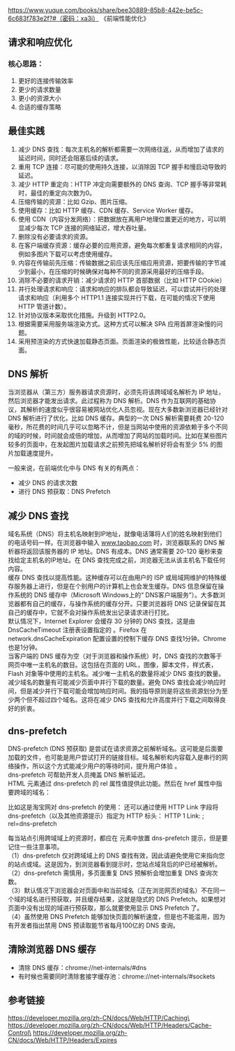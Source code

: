 https://www.yuque.com/books/share/bee30889-85b8-442e-be5c-6c683f783e2f?#（密码：xa3i） 《前端性能优化》

## 请求和响应优化
### 核心思路：

1. 更好的连接传输效率
2. 更少的请求数量
3. 更小的资源大小
4. 合适的缓存策略

## 最佳实践

1. 减少 DNS 查找：每次主机名的解析都需要一次网络往返，从而增加了请求的延迟时间，同时还会阻塞后续的请求。
2. 重用 TCP 连接：尽可能的使用持久连接，以消除因 TCP 握手和慢启动导致的延迟。
3. 减少 HTTP 重定向：HTTP 冲定向需要额外的 DNS 查询、TCP 握手等非常耗时，最佳的重定向次数为0。
4. 压缩传输的资源：比如 Gzip、图片压缩。
5. 使用缓存：比如 HTTP 缓存、CDN 缓存、Service Worker 缓存。
6. 使用 CDN（内容分发网络）：把数据放在离用户地理位置更近的地方，可以明显减少每次 TCP 连接的网络延迟，增大吞吐量。
7. 删除没有必要请求的资源。
8. 在客户端缓存资源：缓存必要的应用资源，避免每次都重复请求相同的内容，例如多图片下载可以考虑使用缓存。
9. 内容在传输前先压缩：传输数据之前应该先压缩应用资源，把要传输的字节减少到最小，在压缩的时候确保对每种不同的资源采用最好的压缩手段。
10. 消除不必要的请求开销：减少请求的 HTTP 首部数据（比如 HTTP COokie）
11. 并行处理请求和响应：请求和响应的排队都会导致延迟，可以尝试并行的处理请求和响应（利用多个 HTTP1.1 连接实现并行下载，在可能的情况下使用 HTTP 管道计数）。
12. 针对协议版本采取优化措施。升级到 HTTP2.0。
13. 根据需要采用服务端渲染方式。这种方式可以解决 SPA 应用首屏渲染慢的问题。
14. 采用预渲染的方式快速加载静态页面。页面渲染的极致性能，比较适合静态页面。

## DNS 解析
当浏览器从（第三方）服务器请求资源时，必须先将该跨域域名解析为 IP 地址，然后浏览器才能发出请求。此过程称为  DNS 解析。DNS 作为互联网的基础协议，其解析的速度似乎很容易被网站优化人员忽视。现在大多数新浏览器已经针对 DNS 解析进行了优化，比如 DNS 缓存。典型的一次 DNS 解析需要耗费 20-120 毫秒，所花费的时间几乎可以忽略不计，但是当网站中使用的资源依赖于多个不同的域的时候，时间就会成倍的增加，从而增加了网站的加载时间。比如在某些图片较多的页面中，在发起图片加载请求之前预先把域名解析好将会有至少 5% 的图片加载速度提升。

一般来说，在前端优化中与 DNS 有关的有两点：
* 减少 DNS 的请求次数
* 进行 DNS 预获取：DNS Prefetch
## 减少 DNS 查找
域名系统（DNS）将主机名映射到IP地址，就像电话簿将人们的姓名映射到他们的电话号码一样。在浏览器中输入 www.taobao.com 时，浏览器联系的 DNS 解析器将返回该服务器的 IP 地址。DNS 有成本。DNS 通常需要 20-120 毫秒来查找给定主机名的IP地址。在 DNS 查找完成之前，浏览器无法从该主机名下载任何内容。\
缓存 DNS 查找以提高性能。这种缓存可以在由用户的 ISP 或局域网维护的特殊缓存服务器上进行，但是在个别用户的计算机上也会发生缓存。DNS 信息保留在操作系统的 DNS 缓存中（Microsoft Windows上的“ DNS客户端服务”）。大多数浏览器都有自己的缓存，与操作系统的缓存分开。只要浏览器将 DNS 记录保留在其自己的缓存中，它就不会对操作系统发出记录请求进行打扰。\
默认情况下，Internet Explorer 会缓存 30 分钟的 DNS 查找，这是由 DnsCacheTimeout 注册表设置指定的 。Firefox 在network.dnsCacheExpiration 配置设置的控制下缓存 DNS 查找1分钟。Chrome 也是1分钟。\
当客户端的 DNS 缓存为空（对于浏览器和操作系统）时，DNS 查找的次数等于网页中唯一主机名的数目。这包括在页面的 URL，图像，脚本文件，样式表，Flash 对象等中使用的主机名。减少唯一主机名的数量将减少 DNS 查找的数量。\
减少域名的数量有可能减少页面中并行下载的数量。避免 DNS 查找会减少响应时间，但是减少并行下载可能会增加响应时间。我的指导原则是将这些资源划分为至少两个但不超过四个域名。这将在减少 DNS 查找和允许高度并行下载之间取得良好的折衷。
## dns-prefetch
DNS-prefetch (DNS 预获取) 是尝试在请求资源之前解析域名。这可能是后面要加载的文件，也可能是用户尝试打开的链接目标。域名解析和内容载入是串行的网络操作，所以这个方式能减少用户的等待时间，提升用户体验 。\
dns-prefetch 可帮助开发人员掩盖 DNS 解析延迟。\
HTML <link> 元素通过 dns-prefetch 的 rel 属性值提供此功能。然后在 href 属性中指要跨域的域名：
<link rel="dns-prefetch" href="https://fonts.googleapis.com/"> 
比如这是淘宝网对 dns-prefetch 的使用：
还可以通过使用 HTTP Link 字段将 dns-prefetch（以及其他资源提示）指定为 HTTP 标头：
HTTP
1
Link: <https://fonts.gstatic.com/>; rel=dns-prefetch

每当站点引用跨域域上的资源时，都应在 <head> 元素中放置 dns-prefetch 提示，但是要记住一些注意事项。\
（1）dns-prefetch 仅对跨域域上的 DNS 查找有效，因此请避免使用它来指向您的站点或域。这是因为，到浏览器看到提示时，您站点域背后的IP已经被解析。\
（2）dns-prefetch 需慎用，多页面重复 DNS 预解析会增加重复 DNS 查询次数。\
（3）默认情况下浏览器会对页面中和当前域名（正在浏览网页的域名）不在同一个域的域名进行预获取，并且缓存结果，这就是隐式的 DNS Prefetch。如果想对页面中没有出现的域进行预获取，那么就要使用显示 DNS Prefetch 了。\
（4）虽然使用 DNS Prefetch 能够加快页面的解析速度，但是也不能滥用，因为有开发者指出禁用 DNS 预读取能节省每月100亿的 DNS 查询。

## 清除浏览器 DNS 缓存

* 清除 DNS 缓存：chrome://net-internals/#dns
* 有时候也需要同时清除套接字缓存池：chrome://net-internals/#sockets

## 参考链接
https://developer.mozilla.org/zh-CN/docs/Web/HTTP/Caching\
https://developer.mozilla.org/zh-CN/docs/Web/HTTP/Headers/Cache-Control\
https://developer.mozilla.org/zh-CN/docs/Web/HTTP/Headers/Expires